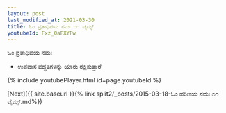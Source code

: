 ```yaml
---
layout: post
last_modified_at: 2021-03-30
title: ಓಂ ವ್ರತಾಧಿಪಯ ನಮಃ ೧೧ ಟೈಮ್ಸ್
youtubeId: Fxz_0aFXYFw
---
```

 
 
 ಓಂ ವ್ರತಾಧಿಪಯ ನಮಃ  
 
 -  ಉಪವಾಸ ಪದ್ಧತಿಗಳನ್ನು ಯಾರು ರಕ್ಷಿಸುತ್ತಾರೆ 
 
  
 
  
 
 
 
 
 
 


{% include youtubePlayer.html id=page.youtubeId %}
 
[Next]({{ site.baseurl }}{% link  split2/_posts/2015-03-18-ಓಂ ಹರಿಣಯ ನಮಃ ೧೧ ಟೈಮ್ಸ್.md%})
 
